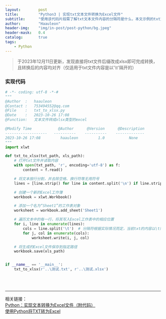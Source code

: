 ```yaml
---
layout:        post
title:         "Python3 | 实现txt文本文件转换为Excel文件"
subtitle:      "使用该代码片段需了解txt文本文件内容的分隔符是什么，本文示例的txt文件内容是以'\t'隔开的"
author:        "Haauleon"
header-img:    "img/in-post/post-python/bg.jpeg"
header-mask:   0.4
catalog:       true
tags:
    - Python
---
```


> 于2023年12月11日更新，发现直接将txt文件后缀改成xlsx即可完成转换，且转换后的内容均对齐（仅适用于txt文件内容是以'\t'隔开的）


### 实现代码
```python
# -*- coding: utf-8 -*-#
"""
@Author  :   haauleon
@Contact :   753494552@qq.com
@File    :   txt_to_xlsx.py 
@Date    :   2023-10-26 17:08
@Function:   文本文件转成xlsx类型的excel

@Modify Time            @Author      @Version      @Description
-------------------   ----------    ----------    -------------
2023-10-26 17:08         haauleon         1.0           None
"""
import xlwt

def txt_to_xlsx(txt_path, xls_path):
    # 打开txt文件并读取内容
    with open(txt_path, 'r', encoding='utf-8') as f:
        content = f.read()

    # 将文本按行分割，并去除空格、换行符等无用符号
    lines = [line.strip() for line in content.split('\n') if line.strip()]

    # 创建一个新的Excel工作簿
    workbook = xlwt.Workbook()

    # 添加一个名为“Sheet1”的工作表对象
    worksheet = workbook.add_sheet('Sheet1')

    # 遍历文本中的每一行，将其写入Excel工作表中的相应位置
    for i, line in enumerate(lines):
        cols = line.split('\t')  # 分隔符根据实际情况而定，当前txt的内容以\t隔开，如果是逗号隔开则改成逗号 ','
        for j, col in enumerate(cols):
            worksheet.write(i, j, col)

    # 将生成的Excel文件保存到指定路径
    workbook.save(xls_path)


if __name__ == '__main__':
    txt_to_xlsx(r'..\测试.txt', r'..\测试.xlsx')

```

<br>
<br>

---

相关链接：   
[Python：实现文本转换为Excel文件（附代码）](https://blog.csdn.net/code_welike/article/details/131040265)          
[使用Python将TXT转为Excel](https://blog.csdn.net/zg_111/article/details/129367138)